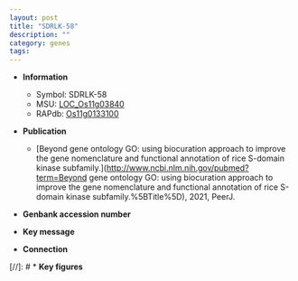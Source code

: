 ```yaml
---
layout: post
title: "SDRLK-58"
description: ""
category: genes
tags: 
---
```


* **Information**  
    + Symbol: SDRLK-58  
    + MSU: [LOC_Os11g03840](http://rice.uga.edu/cgi-bin/ORF_infopage.cgi?orf=LOC_Os11g03840)  
    + RAPdb: [Os11g0133100](https://rapdb.dna.affrc.go.jp/locus/?name=Os11g0133100)  

* **Publication**  
    + [Beyond gene ontology GO: using biocuration approach to improve the gene nomenclature and functional annotation of rice S-domain kinase subfamily.](http://www.ncbi.nlm.nih.gov/pubmed?term=Beyond gene ontology GO: using biocuration approach to improve the gene nomenclature and functional annotation of rice S-domain kinase subfamily.%5BTitle%5D), 2021, PeerJ.

* **Genbank accession number**  

* **Key message**  

* **Connection**  

[//]: # * **Key figures**  


